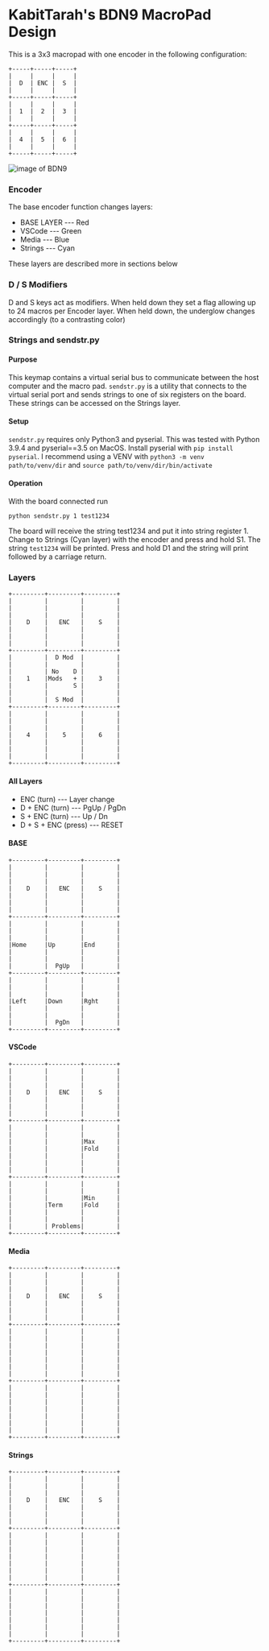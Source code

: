 # KabitTarah's BDN9 MacroPad Design

This is a 3x3 macropad with one encoder in the following configuration:

```
+-----+-----+-----+
|     |     |     |
|  D  | ENC |  S  |
|     |     |     |
+-----+-----+-----+
|     |     |     |
|  1  |  2  |  3  |
|     |     |     |
+-----+-----+-----+
|     |     |     |
|  4  |  5  |  6  |
|     |     |     |
+-----+-----+-----+
```

![image of BDN9](https://lh3.googleusercontent.com/pw/ACtC-3cseFZhtNSv-s9F5wGiZVoOI_AtmlO4BKqLsdDNJj-TDFfFlyFTbAhCvG8V5aRzYT0e_tTxdcZX9mcWubh4-9zGMWerEi9VILLd291Kp64yAwGth186Ot4sBmlSaTWLsHRxEGkenyVSEwDDsfEFqp1mrA=w1164-h1550-no?authuser=0)

### Encoder
The base encoder function changes layers:

  * BASE LAYER --- Red
  * VSCode     --- Green
  * Media      --- Blue
  * Strings    --- Cyan

These layers are described more in sections below

### D / S Modifiers
D and S keys act as modifiers. When held down they set a flag allowing up to 24 macros per Encoder layer. When held down, the underglow changes accordingly (to a contrasting color)

### Strings and sendstr.py

#### Purpose
This keymap contains a virtual serial bus to communicate between the host computer and the macro pad. `sendstr.py` is a utility that connects to the virtual serial port and sends strings to one of six registers on the board. These strings can be accessed on the Strings layer.

#### Setup
`sendstr.py` requires only Python3 and pyserial. This was tested with Python 3.9.4 and pyserial==3.5 on MacOS. Install pyserial with `pip install pyserial`. I recommend using a VENV with `python3 -m venv path/to/venv/dir` and `source path/to/venv/dir/bin/activate`

#### Operation
With the board connected run

```
python sendstr.py 1 test1234
```

The board will receive the string test1234 and put it into string register 1. Change to Strings (Cyan layer) with the encoder and press and hold S1. The string `test1234` will be printed. Press and hold D1 and the string will print followed by a carriage return.

### Layers

```
+---------+---------+---------+
|         |         |         |
|         |         |         |
|         |         |         |
|    D    |   ENC   |    S    |
|         |         |         |
|         |         |         |
|         |         |         |
+---------+---------+---------+
|         |  D Mod  |         |
|         |         |         |
|         | No    D |         |
|    1    |Mods   + |    3    |
|         |       S |         |
|         |         |         |
|         |  S Mod  |         |
+---------+---------+---------+
|         |         |         |
|         |         |         |
|         |         |         |
|    4    |    5    |    6    |
|         |         |         |
|         |         |         |
|         |         |         |
+---------+---------+---------+
```

#### All Layers

  * ENC (turn) --- Layer change
  * D + ENC (turn) --- PgUp / PgDn
  * S + ENC (turn) --- Up / Dn
  * D + S + ENC (press) --- RESET

#### BASE

```
+---------+---------+---------+
|         |         |         |
|         |         |         |
|         |         |         |
|    D    |   ENC   |    S    |
|         |         |         |
|         |         |         |
|         |         |         |
+---------+---------+---------+
|         |         |         |
|         |         |         |
|         |         |         |
|Home     |Up       |End      |
|         |         |         |
|         |         |         |
|         |  PgUp   |         |
+---------+---------+---------+
|         |         |         |
|         |         |         |
|         |         |         |
|Left     |Down     |Rght     |
|         |         |         |
|         |         |         |
|         |  PgDn   |         |
+---------+---------+---------+
```

#### VSCode
```
+---------+---------+---------+
|         |         |         |
|         |         |         |
|         |         |         |
|    D    |   ENC   |    S    |
|         |         |         |
|         |         |         |
|         |         |         |
+---------+---------+---------+
|         |         |         |
|         |         |         |
|         |         |Max      |
|         |         |Fold     |
|         |         |         |
|         |         |         |
|         |         |         |
+---------+---------+---------+
|         |         |         |
|         |         |         |
|         |         |Min      |
|         |Term     |Fold     |
|         |         |         |
|         |         |         |
|         | Problems|         |
+---------+---------+---------+
```

#### Media

```
+---------+---------+---------+
|         |         |         |
|         |         |         |
|         |         |         |
|    D    |   ENC   |    S    |
|         |         |         |
|         |         |         |
|         |         |         |
+---------+---------+---------+
|         |         |         |
|         |         |         |
|         |         |         |
|         |         |         |
|         |         |         |
|         |         |         |
|         |         |         |
+---------+---------+---------+
|         |         |         |
|         |         |         |
|         |         |         |
|         |         |         |
|         |         |         |
|         |         |         |
|         |         |         |
+---------+---------+---------+
```

#### Strings

```
+---------+---------+---------+
|         |         |         |
|         |         |         |
|         |         |         |
|    D    |   ENC   |    S    |
|         |         |         |
|         |         |         |
|         |         |         |
+---------+---------+---------+
|         |         |         |
|         |         |         |
|         |         |         |
|         |         |         |
|         |         |         |
|         |         |         |
|         |         |         |
+---------+---------+---------+
|         |         |         |
|         |         |         |
|         |         |         |
|         |         |         |
|         |         |         |
|         |         |         |
|         |         |         |
+---------+---------+---------+
```
